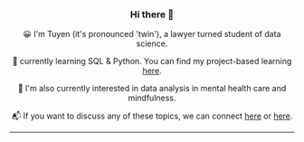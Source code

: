 <div align="center"> 
  
  ### Hi there 👋

<!--
**tuyenshares/tuyenshares** is a ✨ _special_ ✨ repository because its `README.md` (this file) appears on your GitHub profile.

Here are some ideas to get you started:

- 🔭 I’m currently working on ...
- 🌱 I’m currently learning ...
- 👯 I’m looking to collaborate on ...
- 🤔 I’m looking for help with ...
- 💬 Ask me about ...
- 📫 How to reach me: ...
- 😄 Pronouns: ...
- ⚡ Fun fact: ...
-->


😀  I'm Tuyen (it's pronounced 'twin'), a lawyer turned student of data science. 

🌱  currently learning SQL & Python. You can find my project-based learning [here](https://tuyenshares.github.io/).

🔬  I'm also currently interested in data analysis in mental health care and mindfulness. 

📬  If you want to discuss any of these topics, we can connect [here](https://twitter.com/tuyenshares) or [here](https://www.linkedin.com/in/nguyentranthanhtuyen/). 

</div>

---
